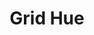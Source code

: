 ---
title: "Grid Hue"
description: "Grid with hue"
pubDate: "2022-01-01"
updateDate: "2022-01-01"
heroImage: '/assets/craft/aesthetic/12.png'
shader:
    src: "square/grid_hue.frag"
---